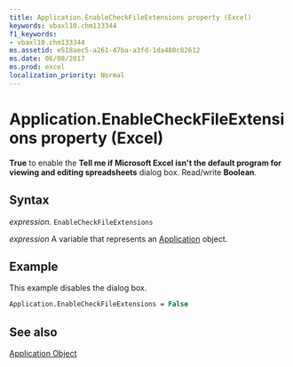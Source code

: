 ```yaml
---
title: Application.EnableCheckFileExtensions property (Excel)
keywords: vbaxl10.chm133344
f1_keywords:
- vbaxl10.chm133344
ms.assetid: e518aec5-a261-47ba-a3fd-1da480c82612
ms.date: 06/08/2017
ms.prod: excel
localization_priority: Normal
---
```



# Application.EnableCheckFileExtensions property (Excel)

 **True** to enable the **Tell me if Microsoft Excel isn't the default program for viewing and editing spreadsheets** dialog box. Read/write **Boolean**.


## Syntax

_expression_. `EnableCheckFileExtensions`

_expression_ A variable that represents an [Application](Excel.Application-graph-property.md) object.


## Example

This example disables the dialog box.


```vb
Application.EnableCheckFileExtensions = False
```


## See also


[Application Object](Excel.Application(object).md)

